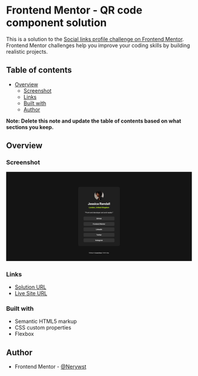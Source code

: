 # Frontend Mentor - QR code component solution

This is a solution to the [Social links profile challenge on Frontend Mentor](https://www.frontendmentor.io/challenges/social-links-profile-UG32l9m6dQ). Frontend Mentor challenges help you improve your coding skills by building realistic projects.  

## Table of contents

- [Overview](#overview)
  - [Screenshot](#screenshot)
  - [Links](#links)
  - [Built with](#built-with)
  - [Author](#author)


**Note: Delete this note and update the table of contents based on what sections you keep.**

## Overview

### Screenshot

![](screenshot.png)

### Links

- [Solution URL](https://www.frontendmentor.io/solutions/qr-code-with-css-flexbox-fVneg1IDXL)
- [Live Site URL](https://nerywst.github.io/Desenvolvimento/qrcode/)

### Built with

- Semantic HTML5 markup
- CSS custom properties
- Flexbox

## Author

- Frontend Mentor - [@Nerywst](https://www.frontendmentor.io/profile/nerywst)